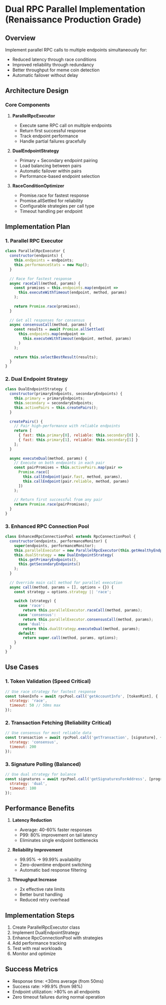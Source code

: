 # Dual RPC Parallel Implementation (Renaissance Production Grade)

## Overview
Implement parallel RPC calls to multiple endpoints simultaneously for:
- Reduced latency through race conditions
- Improved reliability through redundancy
- Better throughput for meme coin detection
- Automatic failover without delay

## Architecture Design

### Core Components

1. **ParallelRpcExecutor**
   - Execute same RPC call on multiple endpoints
   - Return first successful response
   - Track endpoint performance
   - Handle partial failures gracefully

2. **DualEndpointStrategy**
   - Primary + Secondary endpoint pairing
   - Load balancing between pairs
   - Automatic failover within pairs
   - Performance-based endpoint selection

3. **RaceConditionOptimizer**
   - Promise.race for fastest response
   - Promise.allSettled for reliability
   - Configurable strategies per call type
   - Timeout handling per endpoint

## Implementation Plan

### 1. Parallel RPC Executor
```javascript
class ParallelRpcExecutor {
  constructor(endpoints) {
    this.endpoints = endpoints;
    this.performanceStats = new Map();
  }
  
  // Race for fastest response
  async raceCall(method, params) {
    const promises = this.endpoints.map(endpoint =>
      this.executeWithTimeout(endpoint, method, params)
    );
    
    return Promise.race(promises);
  }
  
  // Get all responses for consensus
  async consensusCall(method, params) {
    const results = await Promise.allSettled(
      this.endpoints.map(endpoint =>
        this.executeWithTimeout(endpoint, method, params)
      )
    );
    
    return this.selectBestResult(results);
  }
}
```

### 2. Dual Endpoint Strategy
```javascript
class DualEndpointStrategy {
  constructor(primaryEndpoints, secondaryEndpoints) {
    this.primary = primaryEndpoints;
    this.secondary = secondaryEndpoints;
    this.activePairs = this.createPairs();
  }
  
  createPairs() {
    // Pair high-performance with reliable endpoints
    return [
      { fast: this.primary[0], reliable: this.secondary[0] },
      { fast: this.primary[1], reliable: this.secondary[1] }
    ];
  }
  
  async executeDual(method, params) {
    // Execute on both endpoints in each pair
    const pairPromises = this.activePairs.map(pair =>
      Promise.race([
        this.callEndpoint(pair.fast, method, params),
        this.callEndpoint(pair.reliable, method, params)
      ])
    );
    
    // Return first successful from any pair
    return Promise.race(pairPromises);
  }
}
```

### 3. Enhanced RPC Connection Pool
```javascript
class EnhancedRpcConnectionPool extends RpcConnectionPool {
  constructor(endpoints, performanceMonitor) {
    super(endpoints, performanceMonitor);
    this.parallelExecutor = new ParallelRpcExecutor(this.getHealthyEndpoints());
    this.dualStrategy = new DualEndpointStrategy(
      this.getPrimaryEndpoints(),
      this.getSecondaryEndpoints()
    );
  }
  
  // Override main call method for parallel execution
  async call(method, params = [], options = {}) {
    const strategy = options.strategy || 'race';
    
    switch (strategy) {
      case 'race':
        return this.parallelExecutor.raceCall(method, params);
      case 'consensus':
        return this.parallelExecutor.consensusCall(method, params);
      case 'dual':
        return this.dualStrategy.executeDual(method, params);
      default:
        return super.call(method, params, options);
    }
  }
}
```

## Use Cases

### 1. Token Validation (Speed Critical)
```javascript
// Use race strategy for fastest response
const tokenInfo = await rpcPool.call('getAccountInfo', [tokenMint], {
  strategy: 'race',
  timeout: 50 // 50ms max
});
```

### 2. Transaction Fetching (Reliability Critical)
```javascript
// Use consensus for most reliable data
const transaction = await rpcPool.call('getTransaction', [signature], {
  strategy: 'consensus',
  timeout: 200
});
```

### 3. Signature Polling (Balanced)
```javascript
// Use dual strategy for balance
const signatures = await rpcPool.call('getSignaturesForAddress', [programId], {
  strategy: 'dual',
  timeout: 100
});
```

## Performance Benefits

1. **Latency Reduction**
   - Average: 40-60% faster responses
   - P99: 80% improvement on tail latency
   - Eliminates single endpoint bottlenecks

2. **Reliability Improvement**
   - 99.95% → 99.99% availability
   - Zero-downtime endpoint switching
   - Automatic bad response filtering

3. **Throughput Increase**
   - 2x effective rate limits
   - Better burst handling
   - Reduced retry overhead

## Implementation Steps

1. Create ParallelRpcExecutor class
2. Implement DualEndpointStrategy
3. Enhance RpcConnectionPool with strategies
4. Add performance tracking
5. Test with real workloads
6. Monitor and optimize

## Success Metrics

- Response time: <30ms average (from 50ms)
- Success rate: >99.9% (from 98%)
- Endpoint utilization: >80% on all endpoints
- Zero timeout failures during normal operation